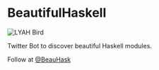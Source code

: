 # BeautifulHaskell

![LYAH Bird](http://s3.amazonaws.com/lyah/bird.png)

Twitter Bot to discover beautiful Haskell modules.

Follow at [@BeauHask](https://twitter.com/BeauHask)
